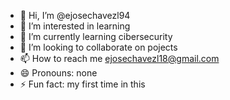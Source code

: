 - 👋 Hi, I’m @ejosechavezl94
- 👀 I’m interested in learning
- 🌱 I’m currently learning cibersecurity
- 💞️ I’m looking to collaborate on pojects
- 📫 How to reach me ejosechavezl18@gmail.com
- 😄 Pronouns: none
- ⚡ Fun fact: my first time in this

<!---
ejosechavezl94/ejosechavezl94 is a ✨ special ✨ repository because its `README.md` (this file) appears on your GitHub profile.
You can click the Preview link to take a look at your changes.
--->
